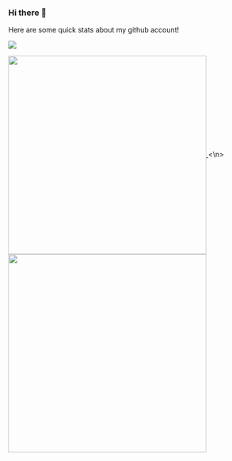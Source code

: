 ### Hi there 👋

Here are some quick stats about my github account!

![](https://komarev.com/ghpvc/?username=riyan-datalyca&style=flat&label=Views)

<!-- [My GitHub stats](https://github-readme-stats.vercel.app/api?username=riyan-datalyca) -->

<a href="https://github.com/riyan-dcosta">
 <img height=400 align="center" src="https://github-readme-stats.vercel.app/api/?username=riyan-dcosta&&theme=transparent&count_private=true&hide_title=true"/>
</a>
<\n>
<a href="https://github.com/riyan-dcosta">
 <img height=400 align="center" src="https://github-readme-stats.vercel.app/api/top-langs/?username=riyan-dcosta&show_icons=true&&theme=transparent&count_private=true&layout=compact&hide_title=true"/>
</a>

 



<!--
**riyan-datalyca/riyan-datalyca** is a ✨ _special_ ✨ repository because its `README.md` (this file) appears on your GitHub profile.

Here are some ideas to get you started:

- 🔭 I’m currently working on ...
- 🌱 I’m currently learning ...
- 👯 I’m looking to collaborate on ...
- 🤔 I’m looking for help with ...
- 💬 Ask me about ...
- 📫 How to reach me: ...
- 😄 Pronouns: ...
- ⚡ Fun fact: ...
-->

